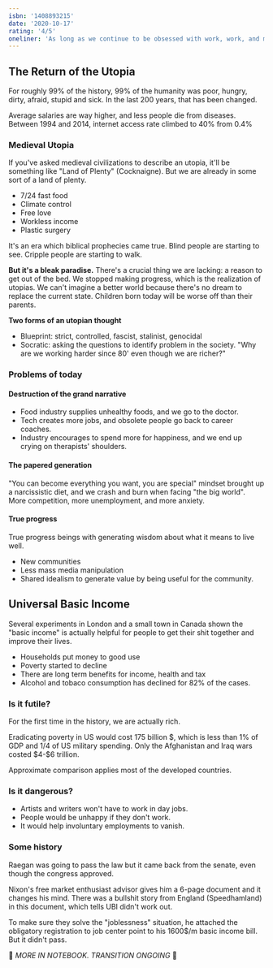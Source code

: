 ```yaml
---
isbn: '1408893215'
date: '2020-10-17'
rating: '4/5'
oneliner: 'As long as we continue to be obsessed with work, work, and more work, the number of superfluous jobs will only continue to grow.'
---
```


## The Return of the Utopia

For roughly 99% of the history, 99% of the humanity was poor, hungry, dirty, afraid, stupid and sick. In the last 200 years, that has been changed.

Average salaries are way higher, and less people die from diseases. Between 1994 and 2014, internet access rate climbed to 40% from 0.4%

### Medieval Utopia

If you've asked medieval civilizations to describe an utopia, it'll be something like "Land of Plenty" (Cocknaigne). But we are already in some sort of a land of plenty.

- 7/24 fast food
- Climate control
- Free love
- Workless income
- Plastic surgery

It's an era which biblical prophecies came true. Blind people are starting to see. Cripple people are starting to walk.

**But it's a bleak paradise.** There's a crucial thing we are lacking: a reason to get out of the bed. We stopped making progress, which is the realization of utopias. We can't imagine a better world because there's no dream to replace the current state. Children born today will be worse off than their parents.

**Two forms of an utopian thought**

- Blueprint: strict, controlled, fascist, stalinist, genocidal
- Socratic: asking the questions to identify problem in the society. "Why are we working harder since 80' even though we are richer?"

### Problems of today

#### Destruction of the grand narrative

- Food industry supplies unhealthy foods, and we go to the doctor.
- Tech creates more jobs, and obsolete people go back to career coaches.
- Industry encourages to spend more for happiness, and we end up crying on therapists' shoulders.

#### The papered generation

"You can become everything you want, you are special" mindset brought up a narcissistic diet, and we crash and burn when facing "the big world". More competition, more unemployment, and more anxiety.

#### True progress

True progress beings with generating wisdom about what it means to live well.

- New communities
- Less mass media manipulation
- Shared idealism to generate value by being useful for the community.

## Universal Basic Income

Several experiments in London and a small town in Canada shown the "basic income" is actually helpful for people to get their shit together and improve their lives.

- Households put money to good use
- Poverty started to decline
- There are long term benefits for income, health and tax
- Alcohol and tobaco consumption has declined for 82% of the cases.

### Is it futile?

For the first time in the history, we are actually rich.

Eradicating poverty in US would cost 175 billion $, which is less than 1% of GDP and 1/4 of US military spending. Only the Afghanistan and Iraq wars costed $4-\$6 trillion.

Approximate comparison applies most of the developed countries.

### Is it dangerous?

- Artists and writers won't have to work in day jobs.
- People would be unhappy if they don't work.
- It would help involuntary employments to vanish.

### Some history

Raegan was going to pass the law but it came back from the senate, even though the congress approved.

Nixon's free market enthusiast advisor gives him a 6-page document and it changes his mind. There was a bullshit story from England (Speedhamland) in this document, which tells UBI didn't work out.

To make sure they solve the "joblessness" situation, he attached the obligatory registration to job center point to his 1600\$/m basic income bill. But it didn't pass.

🥸 _MORE IN NOTEBOOK. TRANSITION ONGOING_ 🥸
